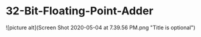 # 32-Bit-Floating-Point-Adder
![picture alt](Screen Shot 2020-05-04 at 7.39.56 PM.png "Title is optional")


